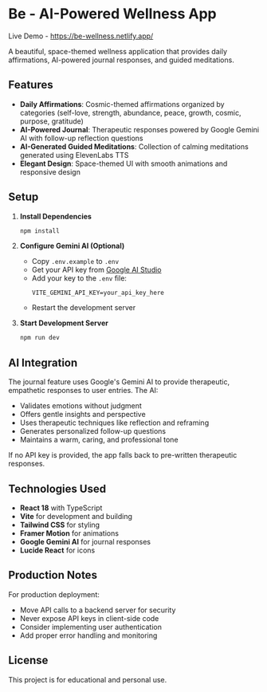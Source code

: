 # Be - AI-Powered Wellness App
Live Demo - https://be-wellness.netlify.app/

A beautiful, space-themed wellness application that provides daily affirmations, AI-powered journal responses, and guided meditations.

## Features

- **Daily Affirmations**: Cosmic-themed affirmations organized by categories (self-love, strength, abundance, peace, growth, cosmic, purpose, gratitude)
- **AI-Powered Journal**: Therapeutic responses powered by Google Gemini AI with follow-up reflection questions
- **AI-Generated Guided Meditations**: Collection of calming meditations generated using ElevenLabs TTS
- **Elegant Design**: Space-themed UI with smooth animations and responsive design

## Setup

1. **Install Dependencies**
   ```bash
   npm install
   ```

2. **Configure Gemini AI (Optional)**
   - Copy `.env.example` to `.env`
   - Get your API key from [Google AI Studio](https://makersuite.google.com/app/apikey)
   - Add your key to the `.env` file:
     ```
     VITE_GEMINI_API_KEY=your_api_key_here
     ```
   - Restart the development server

3. **Start Development Server**
   ```bash
   npm run dev
   ```

## AI Integration

The journal feature uses Google's Gemini AI to provide therapeutic, empathetic responses to user entries. The AI:

- Validates emotions without judgment
- Offers gentle insights and perspective
- Uses therapeutic techniques like reflection and reframing
- Generates personalized follow-up questions
- Maintains a warm, caring, and professional tone

If no API key is provided, the app falls back to pre-written therapeutic responses.

## Technologies Used

- **React 18** with TypeScript
- **Vite** for development and building
- **Tailwind CSS** for styling
- **Framer Motion** for animations
- **Google Gemini AI** for journal responses
- **Lucide React** for icons

## Production Notes

For production deployment:
- Move API calls to a backend server for security
- Never expose API keys in client-side code
- Consider implementing user authentication
- Add proper error handling and monitoring

## License

This project is for educational and personal use.
